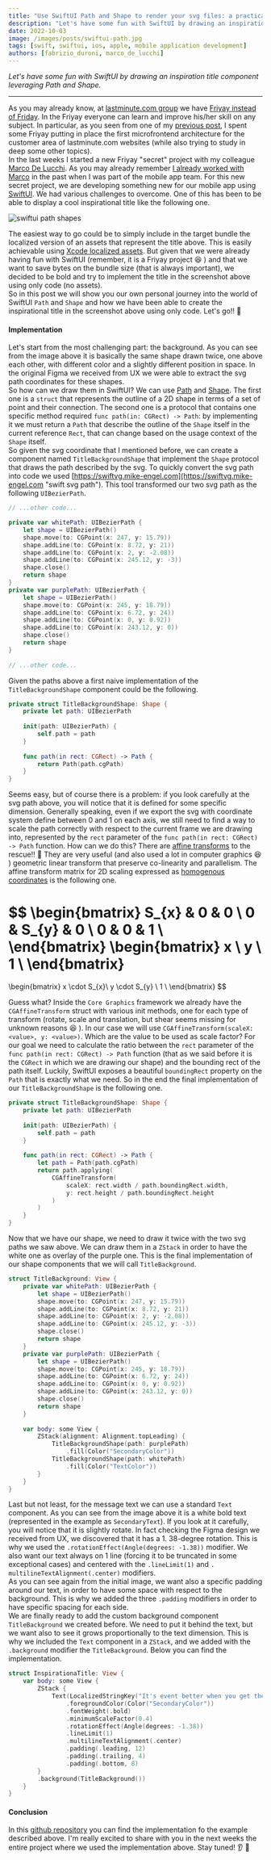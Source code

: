 ```yaml
---
title: "Use SwiftUI Path and Shape to render your svg files: a practical example"
description: "Let's have some fun with SwiftUI by drawing an inspiration title component leveraging Path and Shape."
date: 2022-10-03
image: /images/posts/swiftui-path.jpg
tags: [swift, swiftui, ios, apple, mobile application development]
authors: [fabrizio_duroni, marco_de_lucchi]
---
```


*Let's have some fun with SwiftUI by drawing an inspiration title component leveraging Path and Shape.*

---

As you may already know, at [lastminute.com group](https://lmgroup.lastminute.com/ "lastminute.com group") we have 
[Friyay instead of Friday](https://technology.lastminute.com/tech-learning-and-development-friyay/ "lastminute.com 
learning"). In the Friyay everyone can learn and improve his/her skill on any subject. In particular, as you seen 
from one of my [previous post](/2022/06/06/microfrontend-module-federation-dynamic-configuration/ "module 
federation"), I spent some Friyay putting in place the first microfrontend architecture for the customer 
area of lastminute.com websites (while also trying to study in deep some other topics).  
In the last weeks I started a new Friyay "secret" project with my colleague 
[Marco De Lucchi](https://www.linkedin.com/in/marcodelucchi/). As you may already remember [I already worked with 
Marco](/2020/01/18/react-native-activate-hermes/ "react native hermes") in the past when I was part of the mobile app 
team.
For this new secret project, we are developing something new for our mobile app 
using [SwiftUI](https://developer.apple.com/xcode/swiftui/ "swiftui"). We had various challenges to overcome. 
One of this has been to be able to display a cool inspirational title like the following one.

![swiftui path shapes](/images/posts/swiftui-path.jpg "The inspirational title we want to create")

The easiest way to go could be to simply include in the target bundle the localized version of an assets that 
represent the title above. This is easily achievable using 
[Xcode localized assets](https://developer.apple.com/documentation/xcode/localizing-assets-in-a-catalog "xcode 
localized assets"). But given that we were already having fun with SwiftUI (remember, it is a Friyay project 
:laughing: ) and that we want to save bytes on the bundle size (that is always important), we decided to be bold and 
try to implement the title in the screenshot above using only code (no assets).  
So in this post we will show you our own personal journey into the world of SwiftUI `Path` and `Shape` and how we 
have been able to create the inspirational title in the screenshot above using only code. Let's go!! :rocket:

#### Implementation

Let's start from the most challenging part: the background. As you can see from the image above it is 
basically the same shape drawn twice, one above each other, with different color and a slightly different position 
in space. In the original Figma we received from UX we were able to extract the svg path coordinates for these shapes.  
So how can we draw them in SwiftUI? We can use [Path](https://developer.apple.com/documentation/swiftui/path 
"swiftui path") and [Shape](https://developer.apple.com/documentation/swiftui/shape "swiftui shape"). The first one 
is a `struct` that represents the outline of a 2D shape in terms of a set of point and their connection. The second 
one is a protocol that contains one specific method required `func path(in: CGRect) -> Path`: by implementing it we 
must return a `Path` that describe the outline of the `Shape` itself in the current reference `Rect`, that can change 
based on the usage context of the `Shape` itself.  
So given the svg coordinate that I mentioned before, we can create a component named `TitleBackgroundShape` that 
implement the `Shape` protocol that draws the path described by the svg. To quickly convert the svg path into code 
we used [https://swiftvg.mike-engel.com](https://swiftvg.mike-engel.com "swift svg path"). This tool transformed our 
two svg path as the following `UIBezierPath`. 

```swift
// ...other code...

private var whitePath: UIBezierPath {
    let shape = UIBezierPath()
    shape.move(to: CGPoint(x: 247, y: 15.79))
    shape.addLine(to: CGPoint(x: 8.72, y: 21))
    shape.addLine(to: CGPoint(x: 2, y: -2.08))
    shape.addLine(to: CGPoint(x: 245.12, y: -3))
    shape.close()
    return shape
}
private var purplePath: UIBezierPath {
    let shape = UIBezierPath()
    shape.move(to: CGPoint(x: 245, y: 18.79))
    shape.addLine(to: CGPoint(x: 6.72, y: 24))
    shape.addLine(to: CGPoint(x: 0, y: 0.92))
    shape.addLine(to: CGPoint(x: 243.12, y: 0))
    shape.close()
    return shape
}
    
// ...other code...    
```

Given the paths above a first naive implementation of the `TitleBackgroundShape` component could be the following.

```swift
private struct TitleBackgroundShape: Shape {
    private let path: UIBezierPath
    
    init(path: UIBezierPath) {
        self.path = path
    }
    
    func path(in rect: CGRect) -> Path {
        return Path(path.cgPath)
    }
}
```

Seems easy, but of course there is a problem: if you look carefully at the svg path above, you will notice that it 
is defined for some specific dimension. Generally speaking, even if we export the svg with coordinate system define 
between 0 and 1 on each axis, we still need to find a way to scale the path correctly with respect to the current 
frame we are drawing into, represented by the `rect` parameter of the `func path(in rect: CGRect) -> Path` function. 
How can we do this? There are 
[affine transforms](https://people.cs.clemson.edu/~dhouse/courses/401/notes/affines-matrices.pdf "affine transform") to 
the rescue!! 
:rocket: They are very useful (and also used a lot in computer graphics :laughing: ) geometric linear transform that 
preserve co-linearity and parallelism. The affine transform matrix for 
2D scaling expressed as [homogenous coordinates](https://people.cs.clemson.edu/~dhouse/courses/401/notes/affines-matrices.pdf "affine transform") is the following one.

$$
\begin{bmatrix}
S_{x} & 0 & 0 \\
0 & S_{y} & 0 \\
0 & 0 & 1 \\
\end{bmatrix}
\begin{bmatrix}
x \\
y \\
1 \\
\end{bmatrix}
=
\begin{bmatrix}
x \cdot S_{x}\\
y \cdot S_{y} \\
1 \\
\end{bmatrix}
$$

Guess what? Inside the `Core Graphics` framework we already have the `CGAffineTransform` struct with various init 
methods, one for each type of transform (rotate, scale and translation, but shear seems missing for unknown reasons 
:laughing: ).
In our case we will use `CGAffineTransform(scaleX: <value>, y: <value>)`. Which are the value to be used as scale factor? 
For our goal we need to calculate the ratio between the `rect` parameter of the `func path(in rect: CGRect) -> Path` 
function (that as we said before it is the `CGRect` in which we are drawing our shape) and the bounding rect of the 
path itself. Luckily, SwiftUI exposes a beautiful `boundingRect` property on the `Path` that is exactly what we need.
So in the end the final implementation of our `TitleBackgroundShape` is the following one.

```swift
private struct TitleBackgroundShape: Shape {
    private let path: UIBezierPath
    
    init(path: UIBezierPath) {
        self.path = path
    }
    
    func path(in rect: CGRect) -> Path {
        let path = Path(path.cgPath)
        return path.applying(
            CGAffineTransform(
                scaleX: rect.width / path.boundingRect.width,
                y: rect.height / path.boundingRect.height
            )
        )
    }
}
```

Now that we have our shape, we need to draw it twice with the two svg paths we saw above. We can draw them in a 
`ZStack` in order to have the white one as overlay of the purple one. This is the final implementation of our shape 
components that we will call `TitleBackground`.

```swift
struct TitleBackground: View {
    private var whitePath: UIBezierPath {
        let shape = UIBezierPath()
        shape.move(to: CGPoint(x: 247, y: 15.79))
        shape.addLine(to: CGPoint(x: 8.72, y: 21))
        shape.addLine(to: CGPoint(x: 2, y: -2.08))
        shape.addLine(to: CGPoint(x: 245.12, y: -3))
        shape.close()
        return shape
    }
    private var purplePath: UIBezierPath {
        let shape = UIBezierPath()
        shape.move(to: CGPoint(x: 245, y: 18.79))
        shape.addLine(to: CGPoint(x: 6.72, y: 24))
        shape.addLine(to: CGPoint(x: 0, y: 0.92))
        shape.addLine(to: CGPoint(x: 243.12, y: 0))
        shape.close()
        return shape
    }
    
    var body: some View {
        ZStack(alignment: Alignment.topLeading) {
            TitleBackgroundShape(path: purplePath)
                .fill(Color("SecondaryColor"))
            TitleBackgroundShape(path: whitePath)
                .fill(Color("TextColor"))
        }
    }
}
```

Last but not least, for the message text we can use a standard `Text` component. As you can see from the image above it 
is a white bold text (represented in the example as `SecondaryText`). If you look  at it carefully, you will notice that 
it is slightly rotate. In fact checking the Figma design we received from UX, we discovered that it has a 1.
38-degree rotation. This is why we used the `.rotationEffect(Angle(degrees: -1.38))` modifier. We also want our text 
always on 1 line (forcing it to be truncated in some exceptional cases) and centered with the `.lineLimit(1)` and `.
multilineTextAlignment(.center)` modifiers.  
As you can see again from the initial image, we want also a specific padding around our text, in order to have some 
space with respect to the background. This is why we added the three `.padding` modifiers in order to have specific 
spacing for each side.  
We are finally ready to add the custom background  component `TitleBackground` we created before. We need to put it 
behind the text, but we want also to see it grows proportionally to the text dimension. This is why we included the 
`Text` component in a `ZStack`, and we added with the `.background` modifier the `TitleBackground`. Below you can find 
the implementation.

```swift
struct InspirationaTitle: View {
    var body: some View {
        ZStack {
            Text(LocalizedStringKey("It's event better when you get there!"))
                .foregroundColor(Color("SecondaryColor"))
                .fontWeight(.bold)
                .minimumScaleFactor(0.4)
                .rotationEffect(Angle(degrees: -1.38))
                .lineLimit(1)
                .multilineTextAlignment(.center)
                .padding(.leading, 12)
                .padding(.trailing, 4)
                .padding(.bottom, 8)
        }
        .background(TitleBackground())
    }
}
```

#### Conclusion

In this [github repository](https://github.com/chicio/Path-Example "swiftui path example") you can find the 
implementation fo the example described above. I'm really excited to share with you in the next weeks the entire 
project where we used the implementation above. Stay tuned! :ear: :rocket:
